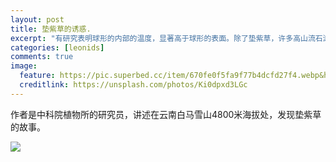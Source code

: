 ```yaml
---
layout: post
title: 垫紫草的诱惑.
excerpt: "有研究表明球形的内部的温度，显著高于球形的表面。除了垫紫草，许多高山流石滩的植物如雪灵芝（Arenaria）、葶苈（Draba）和点地梅(Androsace)等都采用这种方式抵御高寒恶劣的生存环境。"
categories: [leonids]
comments: true
image:
  feature: https://pic.superbed.cc/item/670fe0f5fa9f77b4dcfd27f4.webp&h=475&ixjsv=2.1.0&ixlib=rb-0.3.5&q=50&w=1250
  creditlink: https://unsplash.com/photos/Ki0dpxd3LGc
---
```


作者是中科院植物所的研究员，讲述在云南白马雪山4800米海拔处，发现垫紫草的故事。

![](https://pic.superbed.cc/item/670fe0f5fa9f77b4dcfd27f4.webp)

